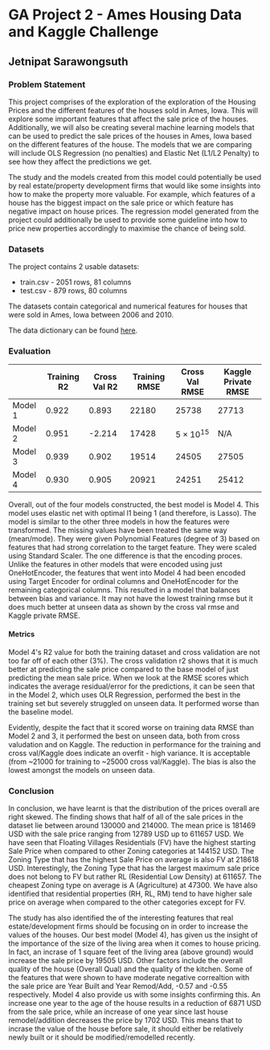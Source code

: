 # GA Project 2 - Ames Housing Data and Kaggle Challenge
## Jetnipat Sarawongsuth 
### Problem Statement

This project comprises of the exploration of the exploration of the Housing Prices and the different features of the houses sold in Ames, Iowa. This will explore some important features that affect the sale price of the houses. Additionally, we will also be creating several machine learning models that can be used to predict the sale prices of the houses in Ames, Iowa based on the different features of the house. The models that we are comparing will include OLS Regression (no penalties) and Elastic Net (L1/L2 Penalty) to see how they affect the predictions we get.

The study and the models created from this model could potentially be used by real estate/property development firms that would like some insights into how to make the property more valuable. For example, which features of a house has the biggest impact on the sale price or which feature has negative impact on house prices. The regression model generated from the project could additionally be used to provide some guideline into how to price new properties accordingly to maximise the chance of being sold.

### Datasets

The project contains 2 usable datasets:

- train.csv - 2051 rows, 81 columns
- test.csv - 879 rows, 80 columns

The datasets contain categorical and numerical features for houses that were sold in Ames, Iowa between 2006 and 2010.

The data dictionary can be found [here](http://jse.amstat.org/v19n3/decock/DataDocumentation.txt).



### Evaluation

|         | Training R2 | Cross Val R2 | Training RMSE | Cross Val RMSE | Kaggle Private RMSE |
|---------|-------------|--------------|---------------|----------------|---------------------|
| Model 1 | 0.922       | 0.893        | 22180         | 25738          | 27713               |
| Model 2 | 0.951       | -2.214       | 17428         |$5×10^{15}$     |N/A                  |
| Model 3 | 0.939       | 0.902        | 19514         | 24505          | 27505               |
| Model 4 | 0.930       | 0.905        | 20921         | 24251          | 25412               |

Overall, out of the four models constructed, the best model is Model 4. This model uses elastic net with optimal l1 being 1 (and therefore, is Lasso). The model is similar to the other three models in how the features were transformed. The missing values have been treated the same way (mean/mode). They were given Polynomial Features (degree of 3) based on features that had strong correlation to the target feature. They were scaled using Standard Scaler. The one difference is that the encoding proces. Unlike the features in other models that were encoded using just OneHotEncoder, the features that went into Model 4 had been encoded using Target Encoder for ordinal columns and OneHotEncoder for the remaining categorical columns. This resulted in a model that balances between bias and variance. It may not have the lowest training rmse but it does much better at unseen data as shown by the cross val rmse and Kaggle private RMSE.

#### Metrics
Model 4's R2 value for both the training dataset and cross validation are not too far off of each other (3%). The cross validation r2 shows that it is much better at predicting the sale price compared to the base model of just predicting the mean sale price. When we look at the RMSE scores which indicates the average residual/error for the predictions, it can be seen that in the Model 2, which uses OLR Regression, performed the best in the training set but severely struggled on unseen data. It performed worse than the baseline model.

Evidently, despite the fact that it scored worse on training data RMSE than Model 2 and 3, it performed the best on unseen data, both from cross valudation and on Kaggle. The reduction in performance for the training and cross val/Kaggle does indicate an overfit - high variance. It is acceptable (from ~21000 for training to ~25000 cross val/Kaggle). The bias is also the lowest amongst the models on unseen data.


### Conclusion

In conclusion, we have learnt is that the distribution of the prices overall are right skewed. The finding shows that half of all of the sale prices in the dataset lie between around 130000 and 214000. The mean price is 181469 USD with the sale price ranging from 12789 USD up to 611657 USD. We have seen that Floating Villages Residentials (FV) have the highest starting Sale Price when compared to other Zoning categories at 144152 USD. The Zoning Type that has the highest Sale Price on average is also FV at 218618 USD. Interestingly, the Zoning Type that has the largest maximum sale price does not belong to FV but rather RL (Residential Low Density) at 611657. The cheapest Zoning type on average is A (Agriculture) at 47300. We have also identified that residential properties (RH, RL, RM) tend to have higher sale price on average when compared to the other categories except for FV.

The study has also identified the of the interesting features that real estate/development firms should be focusing on in order to increase the values of the houses. Our best model (Model 4), has given us the insight of the importance of the size of the living area when it comes to house pricing. In fact, an incrase of 1 square feet of the living area (above ground) would increase the sale price by 19505 USD. Other factors include the overall quality of the house (Overall Qual) and the quality of the kitchen. Some of the features that were shown to have moderate negative correaltion with the sale price are Year Built and Year Remod/Add, -0.57 and -0.55 respectively. Model 4 also provide us with some insights confirming this. An increase one year to the age of the house results in a reduction of 6871 USD from the sale price, while an increase of one year since last house remodel/addition decreases the price by 1702 USD. This means that to incrase the value of the house before sale, it should either be relatively newly built or it should be modified/remodelled recently.








